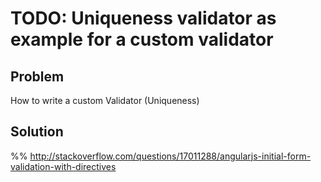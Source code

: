 # TODO: Uniqueness validator as example for a custom validator

## Problem

How to write a custom Validator (Uniqueness)

## Solution

%% http://stackoverflow.com/questions/17011288/angularjs-initial-form-validation-with-directives